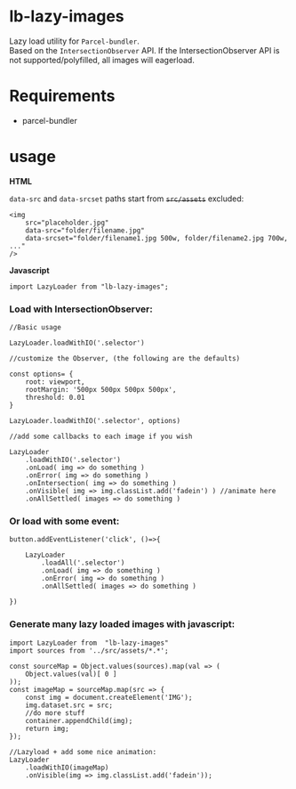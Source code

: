 # lb-lazy-images

Lazy load utility for `Parcel-bundler`.  
Based on the `IntersectionObserver` API. If the IntersectionObserver API is not supported/polyfilled, all images will eagerload.

# Requirements
- parcel-bundler

# usage

**HTML**

`data-src` and `data-srcset` paths start from ~~`src/assets`~~ excluded: 
```
<img 
	src="placeholder.jpg" 
	data-src="folder/filename.jpg"
	data-srcset="folder/filename1.jpg 500w, folder/filename2.jpg 700w, ..."
/>
```

**Javascript**
```
import LazyLoader from "lb-lazy-images";
```

### Load with IntersectionObserver:
```
//Basic usage

LazyLoader.loadWithIO('.selector')
```
```
//customize the Observer, (the following are the defaults)

const options= {
	root: viewport,
	rootMargin: '500px 500px 500px 500px',
	threshold: 0.01
}

LazyLoader.loadWithIO('.selector', options)
```
```
//add some callbacks to each image if you wish

LazyLoader
	.loadWithIO('.selector')
	.onLoad( img => do something )
	.onError( img => do something )
	.onIntersection( img => do something )
	.onVisible( img => img.classList.add('fadein') ) //animate here
	.onAllSettled( images => do something )

```

### Or load with some event:

```
button.addEventListener('click', ()=>{

	LazyLoader
		.loadAll('.selector')
		.onLoad( img => do something )
		.onError( img => do something )
		.onAllSettled( images => do something )

})
```

### Generate many lazy loaded images with javascript:

```
import LazyLoader from  "lb-lazy-images"
import sources from '../src/assets/*.*';

const sourceMap = Object.values(sources).map(val => (
	Object.values(val)[ 0 ]
));
const imageMap = sourceMap.map(src => {
	const img = document.createElement('IMG');
	img.dataset.src = src;
	//do more stuff
	container.appendChild(img);
	return img;
});

//Lazyload + add some nice animation:
LazyLoader
	.loadWithIO(imageMap)
	.onVisible(img => img.classList.add('fadein'));
```
